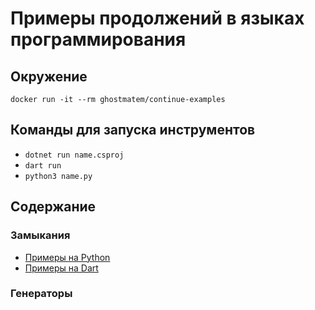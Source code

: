 # Примеры продолжений в языках программирования

## Окружение

`docker run -it --rm ghostmatem/continue-examples`

## Команды для запуска инструментов
- `dotnet run name.csproj`
- `dart run`
- `python3 name.py`

## Содержание
### Замыкания
- [Примеры на Python](./closures/python/)
- [Примеры на Dart](./closures/dart/)
### Генераторы